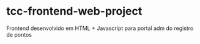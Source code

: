 # tcc-frontend-web-project
Frontend desenvolvido em HTML + Javascript para portal adm do registro de pontos
